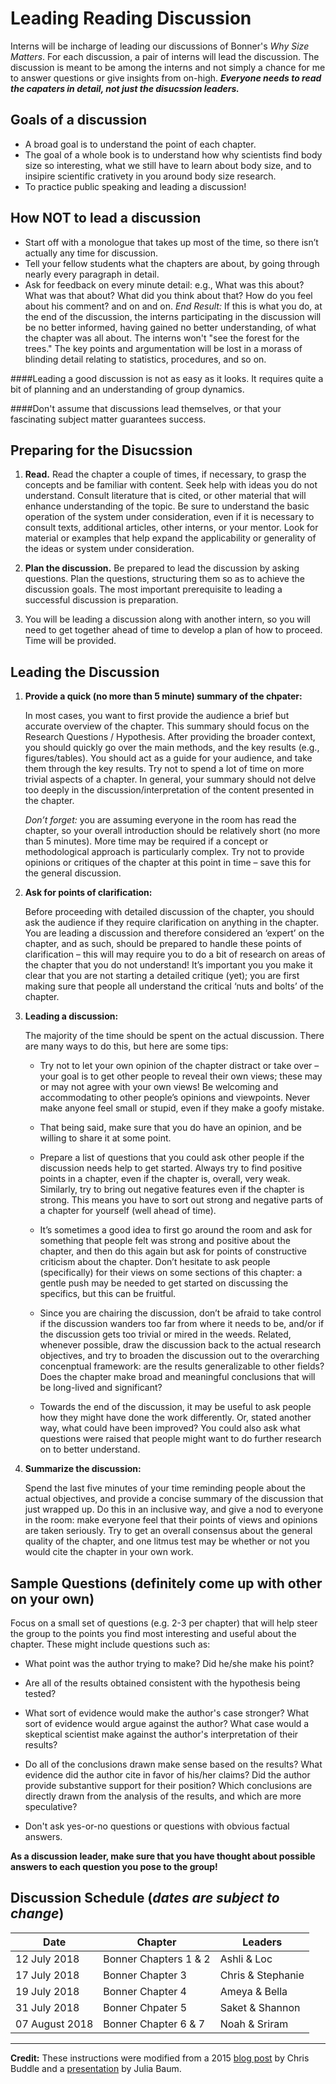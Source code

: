 # Leading Reading Discussion

Interns will be incharge of leading our discussions of Bonner's *Why Size Matters*. For each discussion, a pair of interns will lead the discussion. The discussion is meant to be among the interns and not simply a chance for me to answer questions or give insights from on-high.  ***Everyone needs to read the capaters in detail, not just the disucssion leaders.***

## Goals of a discussion
* A broad goal is to understand the point of each chapter.
* The goal of a whole book is to understand how why scientists find body size so interesting, what we still have to learn about body size, and to insipire scientific crativety in you around body size research.
* To practice public speaking and leading a discussion!

## How NOT to lead a discussion
* Start off with a monologue that takes up most of the time, so there isn’t actually any time for discussion.
* Tell your fellow students what the chapters are about, by going through nearly every paragraph in detail.
* Ask for feedback on every minute detail: e.g., What was this about? What was that about? What did you think about that? How do you feel about his comment? and on and on.
*End Result:* If this is what you do, at the end of the discussion, the interns participating in the discussion will be no better informed, having gained no better understanding, of what the chapter was all about. The interns won't "see the forest for the trees." The key points and argumentation will be lost in a morass of blinding detail relating to statistics, procedures, and so on.

####Leading a good discussion is not as easy as it looks. It requires quite a bit of planning and an understanding of group dynamics.

####Don't assume that discussions lead themselves, or that your fascinating subject matter guarantees success.

## Preparing for the Disucssion
1. **Read.** Read the chapter a couple of times, if necessary, to grasp the concepts and be familiar with content. Seek help with ideas you do not understand. Consult literature that is cited, or other material that will enhance understanding of the topic. Be sure to understand the basic operation of the system under consideration, even if it is necessary to consult texts, additional articles, other interns, or your mentor. Look for material or examples that help expand the applicability or generality of the ideas or system under consideration.

2. **Plan the discussion.** Be prepared to lead the discussion by asking questions. Plan the questions, structuring them so as to achieve the discussion goals. The most important prerequisite to leading a successful discussion is preparation.

3. You will be leading a discussion along with another intern, so you will need to get together ahead of time to develop a plan of how to proceed. Time will be provided.

## Leading the Discussion

1. **Provide a quick (no more than 5 minute) summary of the chpater:**

   In most cases, you want to first provide the audience a brief but accurate overview of the chapter. This summary should focus on the Research Questions / Hypothesis. After providing the broader context, you should quickly go over the main methods, and the key results (e.g., figures/tables). You should act as a guide for your audience, and take them through the key results. Try not to spend a lot of time on more trivial aspects of a chapter. In general, your summary should not delve too deeply in the discussion/interpretation of the content presented in the chapter.

   *Don’t forget:* you are assuming everyone in the room has read the chapter, so your overall introduction should be relatively short (no more than 5 minutes). More time may be required if a concept or methodological approach is particularly complex. Try not to provide opinions or critiques of the chapter at this point in time – save this for the general discussion.

2. **Ask for points of clarification:**

   Before proceeding with detailed discussion of the chapter, you should ask the audience if they require clarification on anything in the chapter. You are leading a discussion and therefore considered an ‘expert’ on the chapter, and as such, should be prepared to handle these points of clarification – this will may require you to do a bit of research on areas of the chapter that you do not understand!  It’s important you you make it clear that you are not starting a detailed critique (yet); you are first making sure that people all understand the critical ‘nuts and bolts’ of the chapter.

3. **Leading a discussion:**

   The majority of the time should be spent on the actual discussion.  There are many ways to do this, but here are some tips:

   * Try not to let your own opinion of the chapter distract or take over – your goal is to get other people to reveal their own views; these may or may not agree with your own views! Be welcoming and accommodating to other people’s opinions and viewpoints. Never make anyone feel small or stupid, even if they make a goofy mistake.

   * That being said, make sure that you do have an opinion, and be willing to share it at some point.

   * Prepare a list of questions that you could ask other people if the discussion needs help to get started. Always try to find positive points in a chapter, even if the chapter is, overall, very weak. Similarly, try to bring out negative features even if the chapter is strong.  This means you have to sort out strong and negative parts of a chapter for yourself (well ahead of time).
   * It’s sometimes a good idea to first go around the room and ask for something that people felt was strong and positive about the chapter, and then do this again but ask for points of constructive criticism about the chapter.
Don’t hesitate to ask people (specifically) for their views on some sections of this chapter: a gentle push may be needed to get started on discussing the specifics, but this can be fruitful.

   * Since you are chairing the discussion, don’t be afraid to take control if the discussion wanders too far from where it needs to be, and/or if the discussion gets too trivial or mired in the weeds. Related, whenever possible, draw the discussion back to the actual research objectives, and try to broaden the discussion out to the overarching concenptual framework: are the results generalizable to other fields? Does the chapter make broad and meaningful conclusions that will be long-lived and significant?

   * Towards the end of the discussion, it may be useful to ask people how they might have done the work differently. Or, stated another way, what could have been improved? You could also ask what questions were raised that people might want to do further research on to better understand.

4. **Summarize the discussion:**

   Spend the last five minutes of your time reminding people about the actual objectives, and provide a concise summary of the discussion that just wrapped up. Do this in an inclusive way, and give a nod to everyone in the room: make everyone feel that their points of views and opinions are taken seriously.   Try to get an overall consensus about the general quality of the chapter, and one litmus test may be whether or not you would cite the chapter in your own work.
   
## Sample Questions (definitely come up with other on your own)

Focus on a small set of questions (e.g. 2-3 per chapter) that will help steer the group to the points you find most interesting and useful about the chapter. These might include questions such as:

* What point was the author trying to make? Did he/she make his point?

* Are all of the results obtained consistent with the hypothesis being tested?

* What sort of evidence would make the author's case stronger? What sort of evidence would argue against the author? What case would a skeptical scientist make against the author's interpretation of their results?

* Do all of the conclusions drawn make sense based on the results? What evidence did the author cite in favor of his/her claims? Did the author provide substantive support for their position? Which conclusions are directly drawn from the analysis of the results, and which are more speculative?

* Don't ask yes-or-no questions or questions with obvious factual answers.

**As a discussion leader, make sure that you have thought about possible answers to each question you pose to the group!**

## Discussion Schedule (*dates are subject to change*)

Date | Chapter | Leaders
---- | ------- | -------
12 July 2018 | Bonner Chapters 1 & 2 | Ashli & Loc
17 July 2018 | Bonner Chapter 3 | Chris & Stephanie
19 July 2018 | Bonner Chapter 4 | Ameya & Bella
31 July 2018 | Bonner Chpater 5 | Saket & Shannon
07 August 2018 | Bonner Chapter 6 & 7 | Noah & Sriram
___

**Credit:** These instructions were modified from a 2015 [blog post](https://arthropodecology.com/2015/01/21/leading-a-discussion-of-a-scientific-chapter/) by Chris Buddle and a [presentation](https://uvic470ecology.weebly.com/uploads/1/2/4/4/12445281/470_howtoleaddiscussion.pdf) by Julia Baum.

